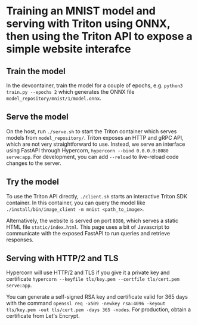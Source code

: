 # Training an MNIST model and serving with Triton using ONNX, then using the Triton API to expose a simple website interafce

## Train the model
In the devcontainer, train the model for a couple of epochs, e.g. `python3 train.py --epochs 2` which generates the ONNX file `model_repository/mnist/1/model.onnx`.

## Serve the model
On the host, run `./serve.sh` to start the Triton container which serves models from `model_repository/`. Triton exposes an HTTP and gRPC API, which are not very straightforward to use.
Instead, we serve an interface using FastAPI through Hypercorn, `hypercorn --bind 0.0.0.0:8080 serve:app`. For development, you can add `--reload` to live-reload code changes to the server.

## Try the model
To use the Triton API directly, `./client.sh` starts an interactive Triton SDK container. In this container, you can query the model like `./install/bin/image_client -m mnist <path_to_image>`.

Alternatively, the website is served on port `8080`, which serves a static HTML file `static/index.html`. This page uses a bit of Javascript to communicate with the exposed FastAPI to run queries and retrieve responses.

## Serving with HTTP/2 and TLS
Hypercorn will use HTTP/2 and TLS if you give it a private key and certificate
`hypercorn --keyfile tls/key.pem --certfile tls/cert.pem serve:app`.

You can generate a self-signed RSA key and certificate valid for 365 days with the command
`openssl req -x509 -newkey rsa:4096 -keyout tls/key.pem -out tls/cert.pem -days 365 -nodes`.
For production, obtain a certificate from Let's Encrypt.